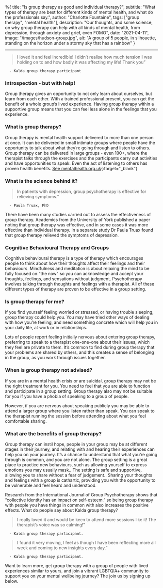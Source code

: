 %{
title: "Is group therapy as good and individual therapy?",
subtitle: "What types of therapy are best for different kinds of mental health, and what do the professionals say.",
author: "Charlotte Fountaine",
tags: ["group therapy", "mental health"],
description: "Our thoughts, and some science, on why group therapy can help with all kinds of mental health, from depression, through anxiety and grief, even FOMO",
date: "2021-04-11",
image: "/images/hudson-group.jpg",
alt: "A group of 5 people, in silhouette, standing on the horizon under a stormy sky that has a rainbow"
}

---

> I loved it and feel incredible! I didn’t realise how much tension I was holding on to and how badly it was affecting my life! Thank you”

      - Kalda group therapy participant

### Introspection - but with help!

Group therapy gives an opportunity to not only learn about ourselves, but learn from each other. With a trained professional present, you can get the benefit of a whole group’s lived experience. Having group therapy within a supportive group means that you can feel less alone in the feelings that you experience.

### What is group therapy?

Group therapy is mental health support delivered to more than one person at once. It can be delivered in small intimate groups where people have the opportunity to talk about what they’re going through and listen to others. Group therapy can be delivered in large groups - even 100+, where the therapist talks through the exercises and the participants carry out activities and have opportunities to speak. Even the act of listening to others has proven health benefits. [See mentalhealth.org.uk](https://mentalhealth.org.uk){:target="\_blank"}

### What is the science behind it?

> In patients with depression, group psychotherapy is effective for relieving symptoms.”

      - Paula Truax, PhD

There have been many studies carried out to assess the effectiveness of group therapy. Academics from the University of York published a paper noting that group therapy was effective, and in some cases it was more effective than individual therapy. In a separate study Dr Paula Truax found that group therapy relieved the symptoms of depression.

### Cognitive Behavioural Therapy and Groups

Cognitive behavioural therapy is a type of therapy which encourages people to think about how their thoughts affect their feelings and their behaviours. Mindfulness and meditation is about relaxing the mind to be fully focused on "the now" so you can acknowledge and accept your thoughts, feelings, and sensations without judgment. Psychotherapy involves talking through thoughts and feelings with a therapist. All of these different types of therapy are proven to be effective in a group setting.

### Is group therapy for me?

If you find yourself feeling worried or stressed, or having trouble sleeping, group therapy could help you. You may have tried other ways of dealing with how you’re feeling, and need something concrete which will help you in your daily life, at work or in relationships.

Lots of people report feeling initially nervous about entering group therapy, preferring to speak to a therapist one-one-one about their issues, which they feel are private to them. It’s common to find during group therapy that your problems are shared by others, and this creates a sense of belonging in the group, as you work through issues together.

### When is group therapy not advised?

If you are in a mental health crisis or are suicidal, group therapy may not be the right treatment for you. You need to feel that you are able to function and participate in a group setting. Group therapy also may not be suitable for you if you have a phobia of speaking to a group of people.

However, if you are nervous about speaking publicly you may be able to attend a larger group where you listen rather than speak. You can speak to the therapist running the session before attending about what you feel comfortable sharing.

### What are the benefits of group therapy?

Group therapy can instil hope, people in your group may be at different stages in their journey, and relating with and hearing their experiences can help you on your journey. It’s a chance to understand that what you’re going through is common, and you are not alone. The group setting is a great place to practice new behaviours, such as allowing yourself to express emotions you may usually mask.. The setting is safe and supportive, allowing you to share without a fear of judgement.. Sharing your thoughts and feelings with a group is cathartic, providing you with the opportunity to be vulnerable and feel heard and understood.

Research from the International Journal of Group Psychotherapy shows that “collective identity has an impact on self-esteem.” so being group therapy with people you have things in common with also increases the positive effects.
What do people say about Kalda group therapy?

> I really loved it and would be keen to attend more sessions like it! The therapist’s voice was so calming!”

      - Kalda group therapy participant.

> I found it very moving, I feel as though I have been reflecting more all week and coming to new insights every day.”

      - Kalda group therapy participant.

Want to learn more, get group therapy with a group of people with lived experiences similar to yours, and join a vibrant LGBTQIA+ community to support you on your mental wellbeing journey? The join us by signing up below.


